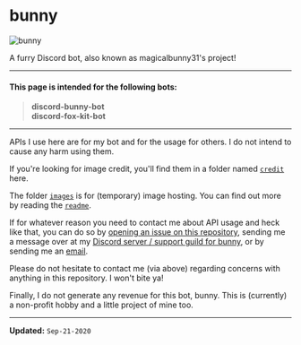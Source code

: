 # bunny

![bunny](https://github.com/magicalbunny31/discord-bunny-bot-public/blob/main/images/bunny.png)

A furry Discord bot, also known as magicalbunny31's project!

---

#### This page is intended for the following bots:
> **discord-bunny-bot**<br/>
> **discord-fox-kit-bot**

---

APIs I use here are for my bot and for the usage for others.
I do not intend to cause any harm using them.

If you're looking for image credit, you'll find them in a folder named [`credit`](https://github.com/magicalbunny31/discord-bunny-bot-public/tree/main/credit "Click this to jump to the folder!") here.

The folder [`images`](https://github.com/magicalbunny31/discord-bunny-bot-public/tree/main/images "cClick this to jump to the folder!") is for (temporary) image hosting. You can find out more by reading the [`readme`](https://github.com/magicalbunny31/discord-bunny-bot-public/tree/main/images#readme "Click this to jump to the folder!").

If for whatever reason you need to contact me about API usage and heck like that, you can do so by [opening an issue on this repository](https://github.com/magicalbunny31/discord-bunny-bot-public/issues/new "Click this to open an issue!"), sending me a message over at my [Discord server / support guild for bunny](https://discord.gg/5cE7AjX "Click this to join my Discord server!"), or by sending me an [email](mailto:dzeiun@googlemail.com "Click this to start writing an email addressed to me!").

Please do not hesitate to contact me (via above) regarding concerns with anything in this repository. I won't bite ya!

Finally, I do not generate any revenue for this bot, bunny. This is (currently) a non-profit hobby and a little project of mine too.

---

**Updated:** `Sep-21-2020`
